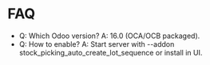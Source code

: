 # FAQ

- Q: Which Odoo version? A: 16.0 (OCA/OCB packaged).
- Q: How to enable? A: Start server with --addon stock_picking_auto_create_lot_sequence or install in UI.

